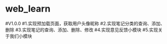# web_learn
#V1.0.0
#1.实现预加载页面，获取用户头像昵称
#2.实现笔记分类的查询、添加、删除
#3.实现笔记的查询、添加、删除、修改
#4.实现意见反馈小模块
#5.实现关于我们小模块
